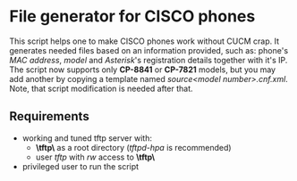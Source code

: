 # File generator for CISCO phones
This script helps one to make CISCO phones work without CUCM crap. 
It generates needed files based on an information provided, such as: phone's *MAC address*, *model* and *Asterisk*'s registration details together with it's IP.
The script now supports only **CP-8841** or **CP-7821** models, but you may add another by copying a template named *source\<model number\>.cnf.xml*. Note, that script modification is needed after that.

## Requirements
- working and tuned tftp server with:  
	- **\\tftp\\** as a root directory (*tftpd-hpa* is recommended)
	- user *tftp* with *rw* access to **\\tftp\\**
- privileged user to run the script 
